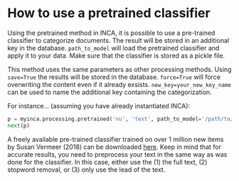 
# How to use a pretrained classifier

Using the pretrained method in INCA, it is possible to use a pre-trained classifier to categorize documents. The result will be stored in an additional key in the database. `path_to_model` will load the pretrained classifier and apply it to your data. Make sure that the classifier is stored as a pickle file.

This method uses the same parameters as other processing methods. Using `save=True` the results will be stored in the database. `force=True` will force overwriting the content even if it already exsists. `new_key=your_new_key_name` can be used to name the additional key containing the categorization.

For instance... (assuming you have already instantiated INCA):
```python
p = myinca.processing.pretrained('nu', 'text', path_to_model='/path/to/pretrainedmodel.pkl', new_key='topic', save=True) 
next(p)
```

A freely available pre-trained classifier trained on over 1 million new items by Susan Vermeer (2018) can be downloaded [here](https://figshare.com/articles/A_supervised_machine_learning_method_to_classify_Dutch-language_news_items/7314896/1). Keep in mind that for accurate results, you need to preprocess your text in the same way as was done for the classifier. In this case, either use the (1) the full text, (2) stopword removal, or (3) only use the lead of the text. 
